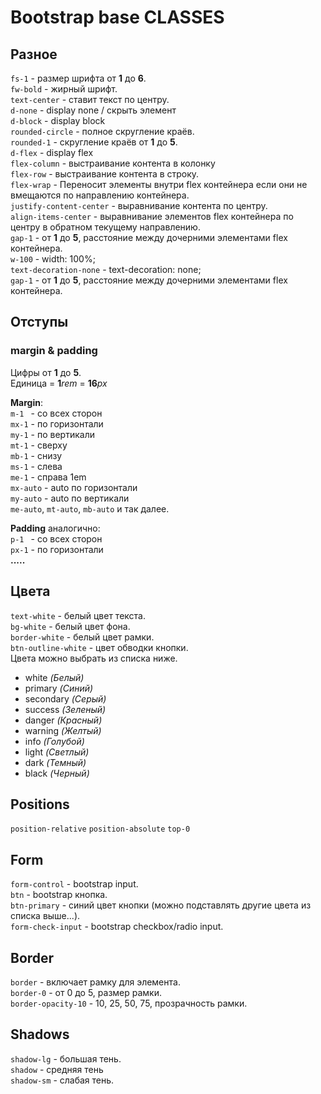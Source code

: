 # Bootstrap base CLASSES

## Разное
`fs-1` - размер шрифта от **1** до **6**. <br>
`fw-bold` - жирный шрифт. <br>
`text-center` - ставит текст по центру.<br>
`d-none` - display none / скрыть элемент<br>
`d-block` - display block<br>
`rounded-circle` - полное скругление краёв.<br>
`rounded-1` - скругление краёв от **1** до **5**.<br>
`d-flex` - display flex<br>
`flex-column` - выстраивание контента в колонку<br>
`flex-row` - выстраивание контента в строку.<br>
`flex-wrap` - Переносит элементы внутри flex контейнера если они не вмещаются по направлению контейнера.<br>
`justify-content-center` - выравнивание контента по центру.<br>
`align-items-center` - выравнивание элементов flex контейнера по центру в обратном текущему направлению. <br>
`gap-1` - от **1** до **5**, расстояние между дочерними элементами flex контейнера.<br>
`w-100` - width: 100%;<br>
`text-decoration-none` - text-decoration: none;<br>
`gap-1` - от **1** до **5**, расстояние между дочерними элементами flex контейнера.<br>

## Отступы
### margin & padding
Цифры от **1** до **5**.<br> 
Единица = **1**_rem_ = **16**_px_<br>

**Margin**:<br>
`m-1 ` - со всех сторон<br>
`mx-1` - по горизонтали<br>
`my-1` - по вертикали<br>
`mt-1` - сверху<br>
`mb-1` - снизу<br>
`ms-1` - слева<br>
`me-1` - справа 1em<br>
`mx-auto` - auto по горизонтали<br>
`my-auto` - auto по вертикали<br>
`me-auto`, `mt-auto`, `mb-auto` и так далее.

**Padding** аналогично:<br>
`p-1 ` - со всех сторон<br>
`px-1` - по горизонтали<br>
**.....**

## Цвета
`text-white` - белый цвет текста.<br>
`bg-white` - белый цвет фона.<br>
`border-white` - белый цвет рамки.<br>
`btn-outline-white` - цвет обводки кнопки.<br>
Цвета можно выбрать из списка ниже.<br>
* white _(Белый)_
* primary _(Синий)_
* secondary _(Серый)_
* success _(Зеленый)_
* danger _(Красный)_
* warning _(Желтый)_
* info _(Голубой)_
* light _(Светлый)_
* dark _(Темный)_
* black _(Черный)_

## Positions
`position-relative`
`position-absolute`
`top-0`

## Form
`form-control` - bootstrap input.<br>
`btn` - bootstrap кнопка.<br>
`btn-primary` - синий цвет кнопки (можно подставлять другие цвета из списка выше...).<br>
`form-check-input` - bootstrap checkbox/radio input.<br>

## Border
`border` - включает рамку для элемента.<br>
`border-0` - от 0 до 5, размер рамки.<br>
`border-opacity-10` - 10, 25, 50, 75, прозрачность рамки.<br>


## Shadows
`shadow-lg` - большая тень.<br>
`shadow` - средняя тень<br>
`shadow-sm` - слабая тень.<br>